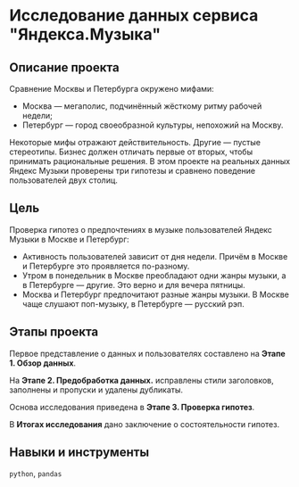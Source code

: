 # Исследование данных сервиса "Яндекса.Музыка"

## Описание проекта

Сравнение Москвы и Петербурга окружено мифами:
* Москва — мегаполис, подчинённый жёсткому ритму рабочей недели;
* Петербург — город своеобразной культуры, непохожий на Москву.

Некоторые мифы отражают действительность. Другие — пустые стереотипы. Бизнес должен отличать первые от вторых, чтобы принимать рациональные решения. В этом проекте на реальных данных Яндекс Музыки проверены три гипотезы и сравнено поведение пользователей двух столиц.

## Цель
Проверка гипотез о предпочтениях в музыке пользователей Яндекс Музыки в Москве и Петербург:
* Активность пользователей зависит от дня недели. Причём в Москве и Петербурге это проявляется по-разному.
* Утром в понедельник в Москве преобладают одни жанры музыки, а в Петербурге — другие. Это верно и для вечера пятницы.
* Москва и Петербург предпочитают разные жанры музыки. В Москве чаще слушают поп-музыку, в Петербурге — русский рэп.

## Этапы проекта

Первое представление о данных и пользователях составлено на **Этапе 1. Обзор данных**.

На **Этапе 2. Предобработка данных.** исправлены стили заголовков, заполнены и пропуски и удалены дубликаты.

Основа исследования приведена в **Этапе 3. Проверка гипотез**.

В **Итогах исследования** дано заключение о состоятельности гипотез.

## Навыки и инструменты

`python`, `pandas`
